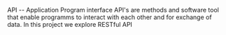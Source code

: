 API -- Application Program interface
API's are methods and software tool that enable programms to interact with each
other and for exchange of data.
In this project we explore RESTful API
